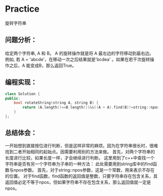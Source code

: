 # Practice
旋转字符串
## 问题分析：
#### 
给定两个字符串, A 和 B。
A 的旋转操作就是将 A 最左边的字符移动到最右边。 例如, 若 A = 'abcde'，在移动一次之后结果就是'bcdea' 。如果在若干次旋转操作之后，A 能变成B，那么返回True。
## 编程实现：
```C++
class Solution {
public:
    bool rotateString(string A, string B) {
        return (A.length()==B.length())&&((A + A).find(B)!=string::npos);
    }
}; 
```
## 总结体会：
一开始想到直接按位进行判断，但是这样非常的麻烦。因为在字符串很长时，很难找到二者开始相同的起始点。因需要利用别的方法来做。 首先，对两个字符串的长度进行比较，如果长度一样，才会继续进行判断。 这里用到了c++中查找一个字符串是否有另一个字符串为子串的一种方法： 此处需要用到string库中的find函数与npos参数。 
首先，对于string::npos参数，这是一个常数，用来表示不存在的位置。 对于find函数，find函数的返回值是整数，只要字符串存在包含关系，其返回值必定不等于npos，但如果字符串不存在包含关系，那么返回值就一定是npos。 